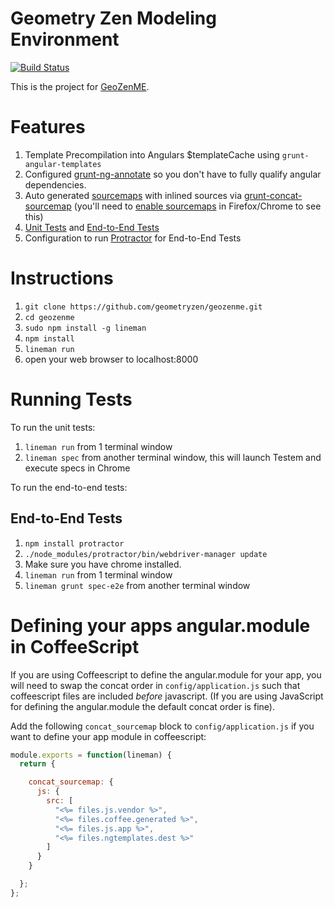 # Geometry Zen Modeling Environment

[![Build Status](https://travis-ci.org/geometryzen/geozenme.png?branch=master)](https://travis-ci.org/geometryzen/geozenme)

This is the project for [GeoZenME](http://www.geozenme.org).

# Features

1. Template Precompilation into Angulars $templateCache using `grunt-angular-templates`
2. Configured [grunt-ng-annotate](https://github.com/mzgol/grunt-ng-annotate) so you don't have to fully qualify angular dependencies.
3. Auto generated [sourcemaps](http://www.html5rocks.com/en/tutorials/developertools/sourcemaps/) with inlined sources via [grunt-concat-sourcemap](https://github.com/kozy4324/grunt-concat-sourcemap) (you'll need to [enable sourcemaps](http://cl.ly/image/1d0X2z2u1E3b) in Firefox/Chrome to see this)
4. [Unit Tests](https://github.com/linemanjs/lineman-angular-template/tree/master/spec) and [End-to-End Tests](https://github.com/linemanjs/lineman-angular-template/tree/master/spec-e2e)
5. Configuration to run [Protractor](https://github.com/juliemr/protractor) for End-to-End Tests

# Instructions

1. `git clone https://github.com/geometryzen/geozenme.git`
2. `cd geozenme`
3. `sudo npm install -g lineman`
4. `npm install`
5. `lineman run`
6. open your web browser to localhost:8000

# Running Tests

To run the unit tests:

1. `lineman run` from 1 terminal window
2. `lineman spec` from another terminal window, this will launch Testem and execute specs in Chrome

To run the end-to-end tests:

## End-to-End Tests

1. `npm install protractor`
2. `./node_modules/protractor/bin/webdriver-manager update`
3. Make sure you have chrome installed.
4. `lineman run` from 1 terminal window
5. `lineman grunt spec-e2e` from another terminal window

# Defining your apps angular.module in CoffeeScript

If you are using Coffeescript to define the angular.module for your app, you will need to swap the concat order in `config/application.js` such that coffeescript files are included _before_ javascript. (If you are using JavaScript for defining the angular.module the default concat order is fine).

Add the following `concat_sourcemap` block to `config/application.js` if you want to define your app module in coffeescript:

```javascript
module.exports = function(lineman) {
  return {

    concat_sourcemap: {
      js: {
        src: [
          "<%= files.js.vendor %>",
          "<%= files.coffee.generated %>",
          "<%= files.js.app %>",
          "<%= files.ngtemplates.dest %>"
        ]
      }
    }

  };
};
```
